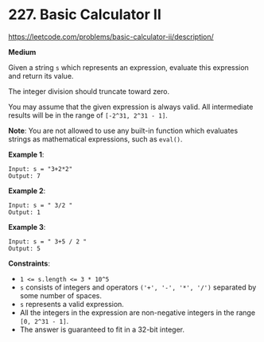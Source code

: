 # 227. Basic Calculator II

https://leetcode.com/problems/basic-calculator-ii/description/

**Medium**

Given a string `s` which represents an expression, evaluate this expression and return its value. 

The integer division should truncate toward zero.

You may assume that the given expression is always valid. All intermediate results will be in the range of `[-2^31, 2^31 - 1]`.

**Note**: You are not allowed to use any built-in function which evaluates strings as mathematical expressions, such as `eval()`.

**Example 1**:
```
Input: s = "3+2*2"
Output: 7
```

**Example 2**:
```
Input: s = " 3/2 "
Output: 1
```

**Example 3**:
```
Input: s = " 3+5 / 2 "
Output: 5
``` 

**Constraints**:

* `1 <= s.length <= 3 * 10^5`
* `s` consists of integers and operators `('+', '-', '*', '/')` separated by some number of spaces.
* `s` represents a valid expression.
* All the integers in the expression are non-negative integers in the range `[0, 2^31 - 1]`.
* The answer is guaranteed to fit in a 32-bit integer.